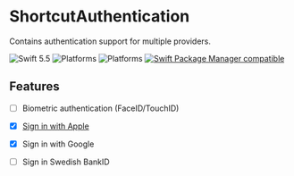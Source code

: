 # ShortcutAuthentication

Contains authentication support for multiple providers.

![Swift 5.5](https://img.shields.io/badge/Swift-5.5-orange.svg)
![Platforms](https://img.shields.io/badge/Xcode-12-orange.svg?style=flat)
![Platforms](https://img.shields.io/badge/platform-iOS-orange.svg?style=flat)
[![Swift Package Manager compatible](https://img.shields.io/badge/Swift%20Package%20Manager-compatible-orange.svg)](https://github.com/apple/swift-package-manager)

## Features

- [ ] Biometric authentication (FaceID/TouchID)
- [x] [Sign in with Apple](AppleIdSignIn/Documentation/AppleIdSignIn.md)
- [x] Sign in with Google
- [ ] Sign in Swedish BankID

